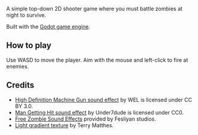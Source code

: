 A simple top-down 2D shooter game where you must battle zombies at night to survive.

Built with the [Godot game engine](https://godotengine.org).

## How to play

Use WASD to move the player. Aim with the mouse and left-click to fire at enemies.

## Credits

- [High Definition Machine Gun sound effect](https://soundbible.com/1575-High-Definition-Machine-Gun.html) by WEL is licensed under CC BY 3.0.
- [Man Getting Hit sound effect](https://freesound.org/people/Under7dude/sounds/163441) by Under7dude is licensed under CC0.
- [Free Zombie Sound Effects](https://www.fesliyanstudios.com/royalty-free-sound-effects-download/zombie-174) provided by Fesliyan studios.
- [Light gradient texture](https://www.terrymatthes.com/wp-content/uploads/2011/01/p_101_spriteTex_gradient.jpg) by Terry Matthes.
